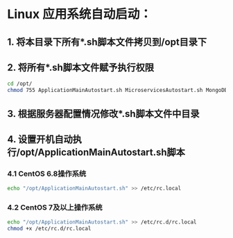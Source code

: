 # Linux 应用系统自动启动：
## 1. 将本目录下所有*.sh脚本文件拷贝到/opt目录下
## 2. 将所有*.sh脚本文件赋予执行权限
```bash
cd /opt/
chmod 755 ApplicationMainAutostart.sh MicroservicesAutostart.sh MongoDBAutostart.sh OracleAutostart.sh RedisAutostart.sh TomcatAutostart.sh
```
## 3. 根据服务器配置情况修改*.sh脚本文件中目录
## 4. 设置开机自动执行/opt/ApplicationMainAutostart.sh脚本
### 4.1 CentOS 6.8操作系统
```bash
echo "/opt/ApplicationMainAutostart.sh" >> /etc/rc.local
```
### 4.2 CentOS 7及以上操作系统
```bash
echo "/opt/ApplicationMainAutostart.sh" >> /etc/rc.d/rc.local
chmod +x /etc/rc.d/rc.local
```


